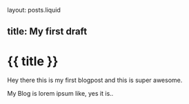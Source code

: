 layout: posts.liquid

title:   My first draft
---
# {{ title }}

Hey there this is my first blogpost and this is super awesome.

My Blog is lorem ipsum like, yes it is..
